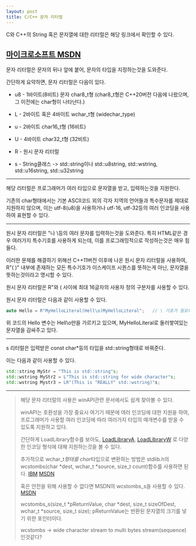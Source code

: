 ```yaml
---
layout: post
title: C/C++ 문자 리터럴
---
```



C와 C++의 String 혹은 문자열에 대한 리터럴은 해당 링크에서 확인할 수 있다.

## [마이크로소프트 MSDN](<https://docs.microsoft.com/ko-kr/cpp/cpp/string-and-character-literals-cpp?view=msvc-170>)

문자 리터럴은 문자의 뒤나 앞에 붙어, 문자의 타입을 지정하는것을 도와준다.

간단하게 요약하면, 문자 리터럴은 다음이 있다.

* u8 - 1바이트(8비트) 문자 char8_t형 (char8_t형은 C++20버전 다음에 나왔으며, 그 이전에는 char형이 나타난다.)

* L - 2바이트 혹은 4바이트 wchar_t형 (widechar_type)

* u - 2바이트 char16_t형 (16비트)

* U - 4바이트 char32_t형 (32비트)

* R - 원시 문자 리터럴

* s - String클래스 -> std::string이나 std::u8string, std::wstring, std::u16string, std::u32string

----

해당 리터럴은 프로그래머가 여러 타입으로 문자열을 받고, 입력하는것을 지원한다.

기존의 char형태에서는 기본 ASCII코드 외의 각자 지역의 언어들과 특수문자를 제대로 지원하지 않으며, 이는 utf-8(u8)을 사용하거나 utf-16, utf-32등의 여러 인코딩을 사용하여 표현할 수 있다.

----

원시 문자 리터럴은 "나 \\등의 여러 문자를 입력하는것을 도와준다. 특히 HTML같은 경우 여러가지 특수기호를 사용하게 되는데, 이를 프로그래밍적으로 작성하는것은 매우 힘들다.

이러한 문제를 해결하기 위해선 C++11버전 이후에 나온 원시 문자 리터럴을 사용하여, R"(  )" 내부에 존재하는 모든 특수기호가 이스케이프 시퀀스를 뜻하는게 아닌, 문자열을 뜻하는것이라고 명시할 수 있다.

원시 문자 리터럴은 R"와 ( 사이에 최대 16글자의 사용자 정의 구분자를 사용할 수 있다.

원시 문자 리터럴은 다음과 같이 사용할 수 있다.

```C++
auto Hello = R"MyHelloLiteral(Hell\o)MyHelloLiteral";   // \ 기호가 필요하지 않지만, 이러한 값을 제대로 입력받을 수 있음을 표시하기 위해 적어주었다.
```

위 코드의 Hello 변수는 Hell\\o만을 가르키고 있으며, MyHelloLiteral로 둘러쌓여있는 문자열을 감싸주고 있다.

----

s 리터럴은 입력받은 const char*등의 타입을 std::string형태로 바꿔준다.

이는 다음과 같이 사용할 수 있다.

```C++
std::string MyStr = "This is std::string"s;
std::wstring MyStr2 = L"This is std::string for wide character"s;
std::wstring Mystr3 = LR"(This is "REALLY" std::wstring)"s;
```

----

> 해당 문자 리터럴의 사용은 winAPI관련 문서에서도 쉽게 찾아볼 수 있다.
>
> winAPI는 호환성을 가장 중요시 여기기 때문에 여러 인코딩에 대한 지원을 하여, 프로그래머가 사용할 여러 인코딩에 따라 여러가지 타입의 매개변수를 받을 수 있도록 지원하고 있다.
>
> 간단하게 LoadLibrary함수를 보아도, [LoadLibraryA](<https://docs.microsoft.com/en-us/windows/win32/api/libloaderapi/nf-libloaderapi-loadlibrarya>), [LoadLibraryW](<https://docs.microsoft.com/en-us/windows/win32/api/libloaderapi/nf-libloaderapi-loadlibraryw>) 로 다양한 인코딩 형식에 대해 지원하는것을 볼 수 있다.
>
> 추가적으로 wchar_t*형태를 char*타입으로 변환하는 방법은 stdlib.h의 wcstombs(char *dest, wchar_t *source, size_t count)함수를 사용하면 된다. [IBM](<https://www.ibm.com/docs/ko/i/7.3?topic=functions-wcstombs-convert-wide-character-string-multibyte-string>) [MSDN](<https://docs.microsoft.com/ko-kr/cpp/c-runtime-library/reference/wcstombs-wcstombs-l?view=msvc-170>)
>
> 혹은 안전을 위해 사용할 수 없다면 MSDN의 wcstombs_s을 사용할 수 있다. [MSDN](<https://docs.microsoft.com/ko-kr/cpp/c-runtime-library/reference/wcstombs-s-wcstombs-s-l?view=msvc-170>)
>
> wcstombs_s(size_t *pReturnValue, char *dest, size_t sizeOfDest, wchar_t *source, size_t size); pReturnValue는 반환된 문자열의 크기를 넣기 위한 포인터이다.
>
> wcstombs -> wide character stream to multi bytes stream(sequence)인것같다?
